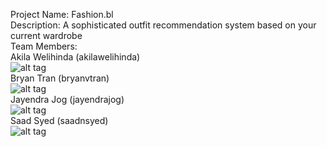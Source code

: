 Project Name: Fashion.bl <br/>
Description: A sophisticated outfit recommendation system based on your current wardrobe <br/>
Team Members: <br/>
    Akila Welihinda (akilawelihinda) <br/>
    ![alt tag](https://scontent-lax3-1.xx.fbcdn.net/t31.0-8/12885814_1142174779128896_8375918918325320724_o.jpg)
    <br/>Bryan Tran (bryanvtran) <br/>
    ![alt tag](https://scontent-lax3-1.xx.fbcdn.net/v/t1.0-0/p206x206/11692490_1156720981008931_4618007276040821562_n.jpg?oh=a4ab6c59cac2a83c5b239377880540ae&oe=5867F76D)
    <br/>Jayendra Jog (jayendrajog) <br/>
    ![alt tag](https://scontent-lax3-1.xx.fbcdn.net/t31.0-8/13235108_1356077174408159_3323412581089508886_o.jpg)
    <br/>Saad Syed (saadnsyed) <br/>
    ![alt tag](https://scontent-lax3-1.xx.fbcdn.net/t31.0-8/12891534_10206031491969717_6395363726174467576_o.jpg)
